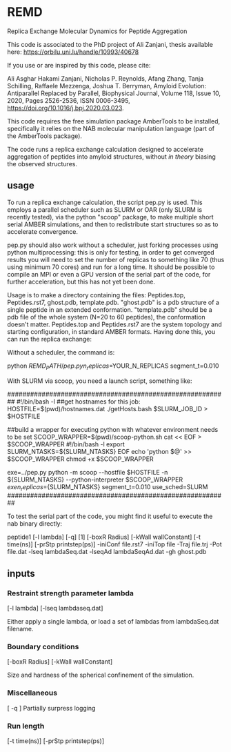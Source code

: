 # REMD
Replica Exchange Molecular Dynamics for Peptide Aggregation

This code is associated to the PhD project of Ali Zanjani, thesis available here: https://orbilu.uni.lu/handle/10993/40678

If you use or are inspired by this code, please cite:

Ali Asghar Hakami Zanjani, Nicholas P. Reynolds, Afang Zhang, Tanja Schilling, Raffaele Mezzenga, Joshua T. Berryman,
Amyloid Evolution: Antiparallel Replaced by Parallel,
Biophysical Journal,
Volume 118, Issue 10,
2020,
Pages 2526-2536,
ISSN 0006-3495,
https://doi.org/10.1016/j.bpj.2020.03.023.

This code requires the free simulation package AmberTools to be installed, specifically it relies on the NAB molecular manipulation language (part of the AmberTools package).

The code runs a replica exchange calculation designed to accelerate aggregation of peptides into amyloid structures, without *in theory* biasing the observed structures.


## usage

To run a replica exchange calculation, the script pep.py is used.  This employs a parallel scheduler such as SLURM or OAR (only SLURM is recently tested), via the python "scoop" package, to make multiple short serial AMBER simulations, and then to redistribute start structures so as to accelerate convergence.

pep.py should also work without a scheduler, just forking processes using python multiprocessing: this is only for testing, in order to get converged results you will need to set the number of replicas to something like 70 (thus using minimum 70 cores) and run for a long time.  It should be possible to compile an MPI or even a GPU version of the serial part of the code, for further acceleration, but this has not yet been done.

Usage is to make a directory containing the files: Peptides.top, Peptides.rst7, ghost.pdb, template.pdb.  "ghost.pdb" is a pdb structure of a single peptide in an extended conformation.  "template.pdb" should be a pdb file of the whole system (N=20 to 60 peptides), the conformation doesn't matter.  Peptides.top and Peptides.rst7 are the system topology and starting configuration, in standard AMBER formats.  Having done this, you can run the replica exchange:

Without a scheduler, the command is: 

python $REMD_PATH/pep.py n_replicas=$YOUR_N_REPLICAS segment_t=0.010 

With SLURM via scoop, you need a launch script, something like:

##########################################################
#!/bin/bash -l
##get hostnames for this job:
HOSTFILE=$(pwd)/hostnames.dat
./getHosts.bash $SLURM_JOB_ID > $HOSTFILE

##build a wrapper for executing python with whatever environment needs to be set
SCOOP_WRAPPER=$(pwd)/scoop-python.sh
cat << EOF > $SCOOP_WRAPPER
#!/bin/bash -l
export SLURM_NTASKS=${SLURM_NTASKS}
EOF
echo 'python $@' >> $SCOOP_WRAPPER
chmod +x $SCOOP_WRAPPER

exe=../pep.py
python -m scoop --hostfile $HOSTFILE -n ${SLURM_NTASKS} --python-interpreter $SCOOP_WRAPPER \
           $exe n_replicas=${SLURM_NTASKS} segment_t=0.010 use_sched=SLURM 
##########################################################


To test the serial part of the code, you might find it useful to execute the nab binary directly:

peptide1  [-l lambda] [-q] [1]  [-boxR Radius] [-kWall wallConstant] [-t time(ns)] [-prStp printstep(ps)] -iniConf file.rst7 -iniTop file -Traj file.trj -Pot file.dat -lseq lambdaSeq.dat -lseqAd lambdaSeqAd.dat -gh ghost.pdb


## inputs

### Restraint strength parameter lambda

[-l lambda]
[-lseq lambdaseq.dat]

Either apply a single lambda, or load a set of lambdas from lambdaSeq.dat filename.

### Boundary conditions

[-boxR Radius]
[-kWall wallConstant]

Size and hardness of the spherical confinement of the simulation.

### Miscellaneous
 [ -q ] Partially surpress logging
 
### Run length
 
[-t time(ns)] [-prStp printstep(ps)]



